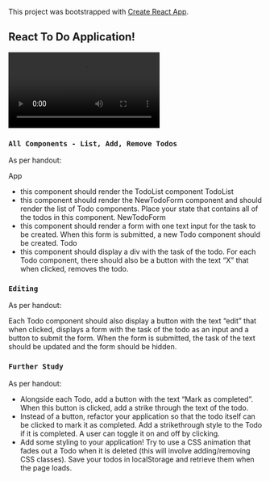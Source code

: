 This project was bootstrapped with [Create React App](https://github.com/facebook/create-react-app).

## React To Do Application!

![](https://media.giphy.com/media/J4yRvhzW43xXHZu8cM/source.mp4)

### `All Components - List, Add, Remove Todos`
As per handout:

App
- this component should render the TodoList component
TodoList
- this component should render the NewTodoForm component and should render the list of Todo components. Place your state that contains all of the todos in this component.
NewTodoForm
 - this component should render a form with one text input for the task to be created. When this form is submitted, a new Todo component should be created.
Todo
- this component should display a div with the task of the todo.
For each Todo component, there should also be a button with the text “X” that when clicked, removes the todo.

### `Editing`
As per handout:

Each Todo component should also display a button with the text “edit” that when clicked, displays a form with the task of the todo as an input and a button to submit the form. When the form is submitted, the task of the text should be updated and the form should be hidden.

### `Further Study`
As per handout:

- Alongside each Todo, add a button with the text “Mark as completed”. When this button is clicked, add a strike through the text of the todo.
- Instead of a button, refactor your application so that the todo itself can be clicked to mark it as completed. Add a strikethrough style to the Todo if it is completed. A user can toggle it on and off by clicking.
- Add some styling to your application! Try to use a CSS animation that fades out a Todo when it is deleted (this will involve adding/removing CSS classes).
Save your todos in localStorage and retrieve them when the page loads.
